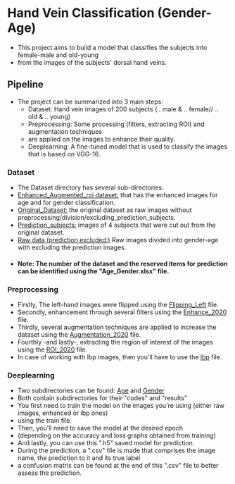 # Hand Vein Classification (Gender-Age)
* This project aims to build a model that classifies the subjects into female-male and old-young 
*    from the images of the subjects' dorsal hand veins.
## Pipeline
* The project can be summarized into 3 main steps:
    * Dataset: Hand vein images of 200 subjects (.. male & .. female// .. old & .. young)
    * Preprocessing: Some processing (filters, extracting ROI) and augmentation techniques
    *  are applied on the images to enhance their quality.
    * Deeplearning: A fine-tuned model that is used to classify the images that is based on VGG-16.

### Dataset
* The Dataset directory has several sub-directories:
* [Enhanced_Augmented_roi dataset:](https://github.com/AmrMahmoud2/HandVeinClassification/tree/master/Dataset/Enhanced_Augmented_roi%20dataset) that has the enhanced images for age and for gender classification.
* [Original_Dataset:](https://github.com/AmrMahmoud2/HandVeinClassification/tree/master/Dataset/Original_Dataset) the original dataset as raw images without preprocessing/division/excluding_prediction_subjects.
* [Prediction_subjects:](https://github.com/AmrMahmoud2/HandVeinClassification/tree/master/Dataset/Prediction%20subjects) images of 4 subjects that were cut out from the original dataset.
* [Raw data (prediction excluded:)](https://github.com/AmrMahmoud2/HandVeinClassification/tree/master/Dataset/Raw%20data%20(prediction%20excluded)) Raw images divided into gender-age with excluding the prediction images.
* #### Note: The number of the dataset and the reserved items for prediction can be identified using the "Age_Gender.xlsx" file.

### Preprocessing
* Firstly, The left-hand images were flipped using the [Flipping_Left](https://github.com/AmrMahmoud2/HandVeinClassification/blob/master/Preprocessing/flipping_left.py) file.
* Secondly, enhancement through several filters using the [Enhance_2020](https://github.com/AmrMahmoud2/HandVeinClassification/blob/master/Preprocessing/Enhance_2020.py) file.
* Thirdly, several augmentation techniques are applied to increase the dataset using the [Augmentation_2020](https://github.com/AmrMahmoud2/HandVeinClassification/blob/master/Preprocessing/Augmentation_2020.py) file.
* Fourthly -and lastly-, extracting the region of interest of the images using the [ROI_2020](https://github.com/AmrMahmoud2/HandVeinClassification/blob/master/Preprocessing/ROI_2020.py
) file.
* In case of working with lbp images, then you'll have to use the [lbp](https://github.com/AmrMahmoud2/HandVeinClassification/blob/master/Preprocessing/lbp.py) file.

### Deeplearning
* Two subdirectories can be found: [Age](https://github.com/AmrMahmoud2/HandVeinClassification/tree/master/Neural_Network_Code/Age) and [Gender](https://github.com/AmrMahmoud2/HandVeinClassification/tree/master/Neural_Network_Code/Gender)
* Both contain subdirectories for their "codes" and "results"
* You first need to train the model on the images you're using (either raw images, enhanced or lbp ones) 
* using the train file.
* Then, you'll need to save the model at the desired epoch 
* (depending on the accuracy and loss graphs obtained from training)
* And lastly, you can use this ".h5" saved model for prediction. 
* During the prediction, a    ".csv"   file is made that comprises the image name, the prediction to it and its true label
* a confusion matrix can be found at the end of this    ".csv"   file to better assess the prediction.
